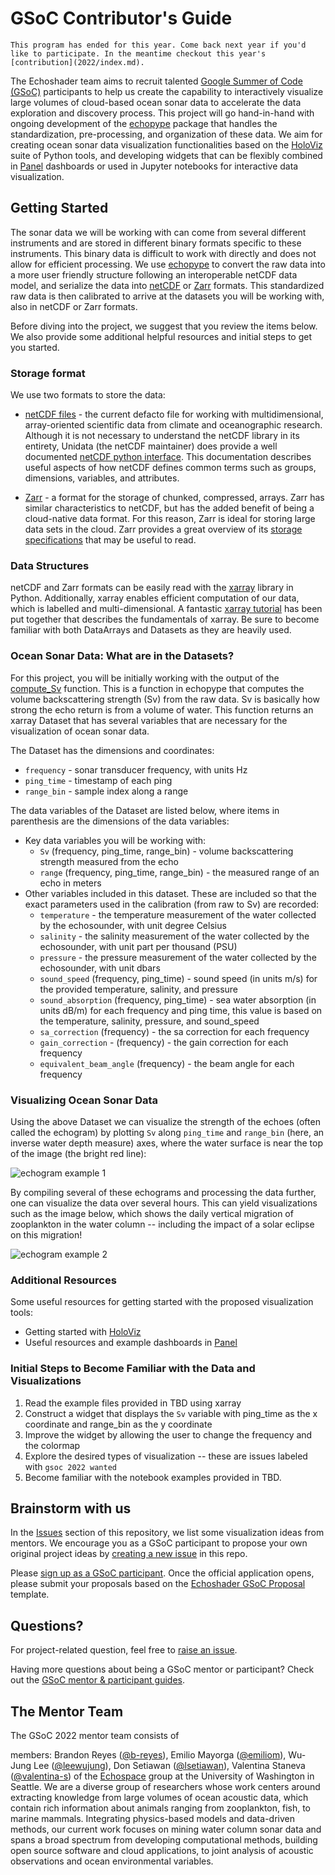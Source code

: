 # GSoC Contributor's Guide

```{attention}
This program has ended for this year. Come back next year if you'd like to participate. In the meantime checkout this year's [contribution](2022/index.md).
```

The Echoshader team aims to recruit talented [Google Summer of Code (GSoC)](https://summerofcode.withgoogle.com/)
participants to help us create the capability to interactively visualize large volumes of cloud-based ocean sonar data
to accelerate the data exploration and discovery process. This project will go hand-in-hand with ongoing development of
the [echopype](https://github.com/OSOceanAcoustics/echopype) package that handles the standardization, pre-processing,
and organization of these data. We aim for creating ocean sonar data visualization functionalities based on the
[HoloViz](https://holoviz.org/) suite of Python tools, and developing widgets that can be flexibly combined in
[Panel](https://panel.holoviz.org/) dashboards or used in Jupyter notebooks for interactive data visualization.

## Getting Started

The sonar data we will be working with can come from several different instruments and are stored in different binary
formats specific to these instruments. This binary data is difficult to work with directly and does not allow for
efficient processing. We use [echopype](https://github.com/OSOceanAcoustics/echopype) to convert the raw data into a
more user friendly structure following an interoperable netCDF data model, and serialize the data into
[netCDF](https://www.unidata.ucar.edu/software/netcdf/) or [Zarr](https://zarr.readthedocs.io/en/stable/) formats.
This standardized raw data is then calibrated to arrive at the datasets you will be working with, also in netCDF or
Zarr formats.

Before diving into the project, we suggest that you review the items below.
We also provide some additional helpful resources and initial steps to get you started.

### Storage format

We use two formats to store the data:

* [netCDF files](https://www.unidata.ucar.edu/software/netcdf/) - the current defacto file for working with
multidimensional, array-oriented scientific data from climate and oceanographic research. Although it is not necessary
to understand the netCDF library in its entirety, Unidata (the netCDF maintainer) does provide a well documented
[netCDF python interface](https://unidata.github.io/netcdf4-python/). This documentation describes useful aspects of
how netCDF defines common terms such as groups, dimensions, variables, and attributes.

* [Zarr](https://zarr.readthedocs.io/en/stable/) - a format for the storage of chunked, compressed,
arrays. Zarr has similar characteristics to netCDF, but has the added benefit of being a cloud-native data format. For
this reason, Zarr is ideal for storing large data sets in the cloud. Zarr provides a great overview of its
[storage specifications](https://zarr.readthedocs.io/en/stable/spec/v2.html#hierarchies) that may be useful to read.

### Data Structures

netCDF and Zarr formats can be easily read with the [xarray](https://xarray.pydata.org/en/stable/index.html) library in
Python. Additionally, xarray enables efficient computation of our data, which is labelled and multi-dimensional.
A fantastic [xarray tutorial](https://xarray-contrib.github.io/xarray-tutorial/) has been put
together that describes the fundamentals of xarray. Be sure to become familiar with both DataArrays and Datasets as they
are heavily used.

### Ocean Sonar Data: What are in the Datasets?

For this project, you will be initially working with the output of the
[compute_Sv](https://echopype.readthedocs.io/en/stable/api/echopype.calibrate.compute_Sv.html#echopype.calibrate.compute_Sv)
function. This is a function in echopype that computes the volume backscattering strength (Sv) from the raw data. Sv is
basically how strong the echo return is from a volume of water. This function returns an xarray Dataset that has several
variables that are necessary for the visualization of ocean sonar data.

The Dataset has the dimensions and coordinates:

* `frequency` - sonar transducer frequency, with units Hz
* `ping_time` - timestamp of each ping
* `range_bin` - sample index along a range

The data variables of the Dataset are listed below, where items in parenthesis are the dimensions of the data variables:

* Key data variables you will be working with:
  * `Sv` (frequency, ping_time, range_bin) - volume backscattering strength measured from the echo
  * `range` (frequency, ping_time, range_bin) - the measured range of an echo in meters
* Other variables included in this dataset. These are included so that the exact parameters used in the calibration
(from raw to Sv) are recorded:
  * `temperature` - the temperature measurement of the water collected by the echosounder, with unit degree Celsius
  * `salinity` - the salinity measurement of the water collected by the echosounder, with unit part per thousand (PSU)
  * `pressure` - the pressure measurement of the water collected by the echosounder, with unit dbars
  * `sound_speed` (frequency, ping_time) - sound speed (in units m/s) for the provided temperature, salinity, and pressure
  * `sound_absorption` (frequency, ping_time) - sea water absorption (in units dB/m) for each frequency and ping time, this
    value is based on the temperature, salinity, pressure, and sound_speed
  * `sa_correction` (frequency) - the sa correction for each frequency
  * `gain_correction` - (frequency) - the gain correction for each frequency
  * `equivalent_beam_angle` (frequency) - the beam angle for each frequency

### Visualizing Ocean Sonar Data

Using the above Dataset we can visualize the strength of the echoes (often called the echogram) by plotting `Sv` along
`ping_time` and `range_bin` (here, an inverse water depth measure) axes, where the water surface is near the top of the
image (the bright red line):

![echogram example 1](img/echogram_example.png)

By compiling several of these echograms and processing the data further, one can visualize the data over several hours.
This can yield visualizations such as the image below, which shows the daily vertical migration of zooplankton in the
water column -- including the impact of a solar eclipse on this migration!

![echogram example 2](img/bokeh_plot.png)

### Additional Resources

Some useful resources for getting started with the proposed visualization tools:

* Getting started with [HoloViz](https://nbviewer.org/github/philippjfr/pydata-2021/blob/master/PyData_2021.ipynb)
* Useful resources and example dashboards in [Panel](https://awesome-panel.org/)

### Initial Steps to Become Familiar with the Data and Visualizations

1. Read the example files provided in TBD using xarray
2. Construct a widget that displays the `Sv` variable with ping_time as the x coordinate and range_bin as the y
coordinate
3. Improve the widget by allowing the user to change the frequency and the colormap
4. Explore the desired types of visualization -- these are issues labeled with `gsoc 2022 wanted`
5. Become familiar with the notebook examples provided in TBD.

## Brainstorm with us

In the [Issues](https://github.com/OSOceanAcoustics/echoshader/issues) section of this repository, we list some
visualization ideas from mentors. We encourage you as a GSoC participant to propose your own original project ideas by
[creating a new issue](https://github.com/OSOceanAcoustics/echoshader/issues/new?assignees=&labels=gsoc+ideas+2022&template=gsoc-ideas.md&title=) in this repo.

Please [sign up as a GSoC participant](https://summerofcode.withgoogle.com/get-started/). Once the official application
opens, please submit your proposals based on the [Echoshader GSoC Proposal](proposal-template.md) template.

## Questions?

For project-related question, feel free to [raise an issue](https://github.com/OSOceanAcoustics/echoshader/issues/new?assignees=&labels=gsoc+questions+2022&template=gsoc-questions.md&title=).

Having more questions about being a GSoC mentor or participant? Check out the [GSoC mentor & participant guides](https://google.github.io/gsocguides/).

## The Mentor Team
<!-- Open Source Ocean Acoustics started back in 2018 from [OceanHackWeek](https://oceanhackweek.github.io/). It is
meant as a home for open source tools and resources in ocean acoustics.  --> The GSoC 2022 mentor team consists of
members: Brandon Reyes ([@b-reyes](https://github.com/b-reyes)),  Emilio Mayorga ([@emiliom](https://github.com/emiliom)),
Wu-Jung Lee ([@leewujung](https://github.com/leewujung)), Don Setiawan ([@lsetiawan](https://github.com/lsetiawan)),
Valentina Staneva ([@valentina-s](https://github.com/valentina-s)) of the [Echospace](https://uw-echospace.github.io/)
group at the University of Washington in Seattle. We are a diverse group of researchers whose work centers around
extracting knowledge from large volumes of ocean acoustic data, which contain rich information about animals ranging
from zooplankton, fish, to marine mammals. Integrating physics-based models and data-driven methods, our current work
focuses on mining water column sonar data and spans a broad spectrum from developing computational methods, building
open source software and cloud applications, to joint analysis of acoustic observations and ocean environmental variables.
